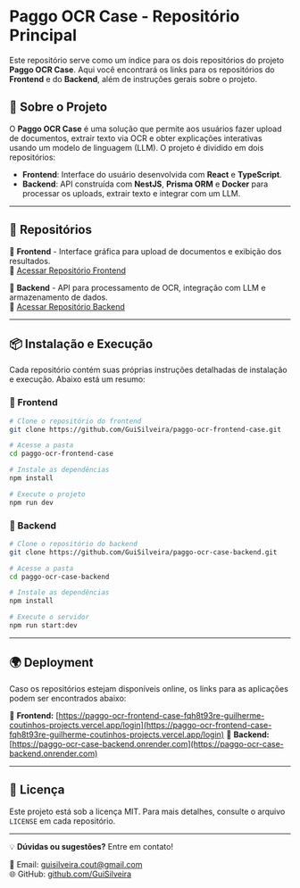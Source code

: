 # Paggo OCR Case - Repositório Principal

Este repositório serve como um índice para os dois repositórios do projeto **Paggo OCR Case**. Aqui você encontrará os links para os repositórios do **Frontend** e do **Backend**, além de instruções gerais sobre o projeto.

## 🚀 Sobre o Projeto

O **Paggo OCR Case** é uma solução que permite aos usuários fazer upload de documentos, extrair texto via OCR e obter explicações interativas usando um modelo de linguagem (LLM). O projeto é dividido em dois repositórios:

-   **Frontend**: Interface do usuário desenvolvida com **React** e **TypeScript**.
-   **Backend**: API construída com **NestJS**, **Prisma ORM** e **Docker** para processar os uploads, extrair texto e integrar com um LLM.

---

## 📂 Repositórios

🔹 **Frontend** - Interface gráfica para upload de documentos e exibição dos resultados.  
🔗 [Acessar Repositório Frontend](https://github.com/GuiSilveira/paggo-ocr-frontend-case)

🔹 **Backend** - API para processamento de OCR, integração com LLM e armazenamento de dados.  
🔗 [Acessar Repositório Backend](https://github.com/GuiSilveira/paggo-ocr-case-backend)

---

## 📦 Instalação e Execução

Cada repositório contém suas próprias instruções detalhadas de instalação e execução. Abaixo está um resumo:

### 🔹 Frontend

```sh
# Clone o repositório do frontend
git clone https://github.com/GuiSilveira/paggo-ocr-frontend-case.git

# Acesse a pasta
cd paggo-ocr-frontend-case

# Instale as dependências
npm install

# Execute o projeto
npm run dev
```

### 🔹 Backend

```sh
# Clone o repositório do backend
git clone https://github.com/GuiSilveira/paggo-ocr-case-backend.git

# Acesse a pasta
cd paggo-ocr-case-backend

# Instale as dependências
npm install

# Execute o servidor
npm run start:dev
```

---

## 🌍 Deployment

Caso os repositórios estejam disponíveis online, os links para as aplicações podem ser encontrados abaixo:

🔗 **Frontend:** [https://paggo-ocr-frontend-case-fqh8t93re-guilherme-coutinhos-projects.vercel.app/login](https://paggo-ocr-frontend-case-fqh8t93re-guilherme-coutinhos-projects.vercel.app/login)
🔗 **Backend:** [https://paggo-ocr-case-backend.onrender.com](https://paggo-ocr-case-backend.onrender.com)

---

## 📜 Licença

Este projeto está sob a licença MIT. Para mais detalhes, consulte o arquivo `LICENSE` em cada repositório.

---

💡 **Dúvidas ou sugestões?** Entre em contato!

📩 Email: [guisilveira.cout@gmail.com](mailto:guisilveira.cout@gmail.com)  
🌐 GitHub: [github.com/GuiSilveira](https://github.com/GuiSilveira)
